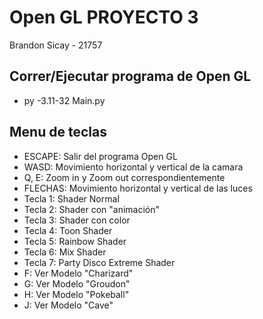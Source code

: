 # Open GL PROYECTO 3

Brandon Sicay - 21757

## Correr/Ejecutar programa de Open GL

-   py -3.11-32 Main.py

## Menu de teclas

-   ESCAPE: Salir del programa Open GL
-   WASD: Movimiento horizontal y vertical de la camara
-   Q, E: Zoom in y Zoom out correspondientemente
-   FLECHAS: Movimiento horizontal y vertical de las luces
-   Tecla 1: Shader Normal
-   Tecla 2: Shader con "animación"
-   Tecla 3: Shader con color
-   Tecla 4: Toon Shader
-   Tecla 5: Rainbow Shader
-   Tecla 6: Mix Shader
-   Tecla 7: Party Disco Extreme Shader
-   F: Ver Modelo "Charizard"
-   G: Ver Modelo "Groudon"
-   H: Ver Modelo "Pokeball"
-   J: Ver Modelo "Cave"
